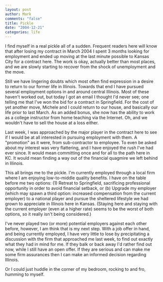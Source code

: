 ```yaml
--- 
layout: post
author: Mark
comments: "false"
title: Pickle
date: "2004-12-21"
categories: life
---
```

I find myself in a real pickle all of a sudden. Frequent readers here will know that after losing my contract in March 2004 I spent 3 months looking for employment and ended up moving at the last minute possible to Kansas City for a contract here. The work is okay, actually better than most places, and we are slowly starting to recover from the shock of unemployment and the move.

Still we have lingering doubts which most often find expression in a desire to return to our former life in Illinois. Towards that end I have pursued several employment options in and around central Illinois. Most of these haven't worked out, but today I got an email I thought I'd never see; one telling me that I've won the bid for a contract in Springfield. For the cost of yet another move, Michele and I could return to our house, and basically our life prior to last March. As an added bonus, she now has the ability to work as a college instructor from home teaching via the Internet. Oh, and we wouldn't have to sell the house at a loss either.

Last week, I was approached by the major player in the contract here to see if I would be at all interested in pursuing employment with them. A "promotion" as it were, from sub-contractor to employee. To even be asked about my interest was very flattering, and I have enjoyed the rush I've had ever since. It would mean committing once and for all to the path here in KC. It would mean finding a way out of the financial quagmire we left behind in Illinois.

This all brings me to the pickle. I'm currently employed through a local firm where I am enjoying low-to-middle quality benefits. I have on the table before me two options: (1) Retreat to Springfield, sacrificing professional opportunity in order to avoid financial setback, or (b) Upgrade my employer (which may spawn a third option: increased compensation from the current employer) to a national player and pursue the sheltered lifestyle we had grown to appreciate in Illinois here in Kansas. (Staying here and staying with the current employer (even at a higher rate) seems to be the worst of both options, so it really isn't being considered.)

I've never played two (or more) potential employers against each other before, however, I am think that is my next step. With a job offer in hand, and being currently employed, I have very little to lose by precipitating a discussion with the firm that approached me last week,  to find out exactly what they had in mind for me. If they balk or back away I'd rather find out now, while I still have an open offer. If they are serious and can make me some firm assurances then I can make an informed decision regarding Illinois.

Or I could just huddle in the corner of my bedroom, rocking to and fro, humming to myself.
